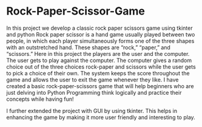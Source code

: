 # Rock-Paper-Scissor-Game
In this project we develop a classic rock paper scissors game using tkinter and python
Rock paper scissor is a hand game usually played between two people, in which each player simultaneously forms one of the three shapes with an outstretched hand. These shapes are “rock,” “paper,” and “scissors.” Here in this project the players are the user and the computer. The user gets to play against the computer. The computer gives a random choice out of the three choices rock-paper and scissors while the user gets to pick a choice of their own. The system keeps the score throughout the game and allows the user to exit the game whenever they like.
I have created a basic rock-paper-scissors game that will help beginners who are just delving into Python Programming think logically and practice their concepts while having fun! 

I further extended the project with GUI by using tkinter. This helps in enhancing the game by making it more user friendly and interesting to play.
